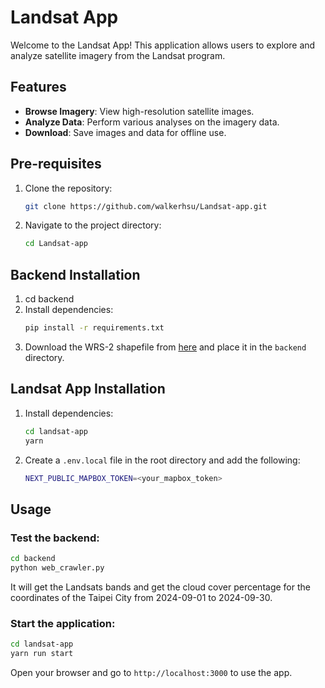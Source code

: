 # Landsat App

Welcome to the Landsat App! This application allows users to explore and analyze satellite imagery from the Landsat program.

## Features

- **Browse Imagery**: View high-resolution satellite images.
- **Analyze Data**: Perform various analyses on the imagery data.
- **Download**: Save images and data for offline use.

## Pre-requisites

1. Clone the repository:
   ```sh
   git clone https://github.com/walkerhsu/Landsat-app.git
   ```
2. Navigate to the project directory:
   ```sh
   cd Landsat-app
   ```

## Backend Installation

1. cd backend
2. Install dependencies:
   ```sh
   pip install -r requirements.txt
   ```
3. Download the WRS-2 shapefile from [here](https://www.usgs.gov/media/files/landsat-wrs-2-descending-path-row-shapefile?fbclid=IwY2xjawFp_pxleHRuA2FlbQIxMAABHTm0y6w-RoejS6mhpnXnaCbeG73kpmbYd8vL2syKw2BkSLEafDngEzuJJw_aem_KbyoOgpr-g6Un6s8RxyH4w) and place it in the `backend` directory.

## Landsat App Installation

1. Install dependencies:
   ```sh
   cd landsat-app
   yarn
   ```
2. Create a `.env.local` file in the root directory and add the following:
   ```sh
   NEXT_PUBLIC_MAPBOX_TOKEN=<your_mapbox_token>
   ```

## Usage

### Test the backend:

```sh
cd backend
python web_crawler.py
```

It will get the Landsats bands and get the cloud cover percentage for the coordinates of the Taipei City from 2024-09-01 to 2024-09-30.

### Start the application:

```sh
cd landsat-app
yarn run start
```

Open your browser and go to `http://localhost:3000` to use the app.
